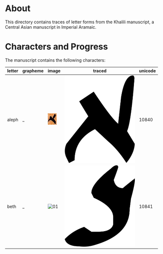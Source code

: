 #  About 

This directory contains traces of letter forms from the Khalili manuscript, a Central Asian manuscript in Imperial Aramaic. 

# Characters and Progress 
The manuscript contains the following characters:

| letter        | grapheme      | image  | traced | unicode |
| ------------- | ------------- | ------ | ----- | ------- |
| aleph | _ | ![01](https://github.com/ICEDPaleography/font-khalili/raw/master/dev/png/aleph/image1.png) | ![FIX](https://github.com/ICEDPaleography/font-khalili/raw/master/dev/svg/aleph.png) | 10840 |
| beth | _ | ![01](https://github.com/ICEDPaleography/font-khalili/raw/master/dev/png/beth/image6.png) | ![FIX](https://github.com/ICEDPaleography/font-khalili/raw/master/dev/svg/beth.png) | 10841 |

